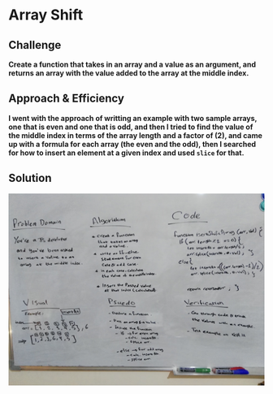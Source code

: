 # Array Shift
<!-- Short summary or background information -->

## Challenge
**Create a function that takes in an array and a value as an argument, and returns an array with the value added to the array at the middle index.** 

## Approach & Efficiency
**I went with the approach of writting an example with two sample arrays, one that is even and one that is odd, and then I tried to find the value of the middle index in terms of the array length and a factor of (2), and came up with a formula for each array (the even and the odd), then I searched for how to insert an element at a given index and used `slice` for that.**

## Solution
![whiteboard](./assets/array-shift-uml.jpg)
